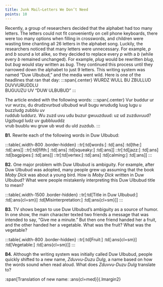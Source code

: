 ```yaml
---
title: Junk Mail—Letters We Don’t Need
points: 10
---
```


Recently, a group of researchers decided that the alphabet had too many letters. The letters could not fit
conveniently on cell phone keyboards, there were too many options when filling in crosswords, and children
were wasting time chanting all 26 letters in the alphabet song. Luckily, the researchers noticed that
many letters were unnecessary. For example, *p* and *b* sound a lot alike, so they decided to replace every *p*
with a *b* (while every *b* remained unchanged). For example, *plug* would be rewritten *blug*, but *bug* would
stay written as *bug*. They continued this process until they narrowed down the alphabet to just 9 letters. This
writing system was named “Duw Ulbubud,” and the media went wild. Here is one of the headlines that ran
that day:
:::span{.center}
WURDZ WULL BU ZBULLUD DUVVURUDDLU
<br>BUGUUZU UV “DUW ULBUBUD”
:::

The article ended with the following words:
:::span{.center}
Vur buddur ur vur wurzu, du drudzvurbud ulbubud wull bugu wrududg luug lugu u buzzludg zubblu uv
<br>ruddub luddurz. Wu zuzd uvu udu buzur gwuuzduud: uz ud zuzduvuud? Ugzbugd ludz uv gubbluuddz
<br>vrub buublu wu gruw ub wud du uld zuzdub.
:::

**B1.** Rewrite each of the following words in Duw Ulbubud:

:::table{.width-800 .border-hidden}
::tr[:td[words:] :td[:ans] :td[the:] :td[:ans]]
::tr[:td[fifth:] :td[:ans] :td[squeaky:] :td[:ans]]
::tr[:td[jazz:] :td[:ans] :td[bagpipes:] :td[:ans]]
::tr[:td[vertex:] :td[:ans] :td[calming:] :td[:ans]]
:::

**B2.** One major problem with Duw Ulbubud is ambiguity. For example, after Duw Ulbubud was adopted,
many people grew up assuming that the book *Moby Dick* was about a young bird. How is *Moby Dick* written
in Duw Ulbubud? What were people mistakenly interpreting this Duw Ulbubud title to mean?

:::table{.width-1500 .border-hidden}
::tr[:td[Title in Duw Ulbubud:] :td[:ans{cl=sm}] :td[Misinterpretation:] :td[:ans{cl=sm}]]
:::

**B3.** TV shows began to use Duw Ulbubud’s ambiguity as a source of humor. In one show, the main character
texted two friends a message that was intended to say, “Give me a minute.” But then one friend handed her
a fruit, and the other handed her a vegetable. What was the fruit? What was the vegetable?

:::table{.width-800 .border-hidden}
::tr[:td[Fruit:] :td[:ans{cl=sm}] :td[Vegetable:] :td[:ans{cl=sm}]]
:::

**B4.** Although the writing system was initially called Duw Ulbubud, people quickly
shifted to a new name, *Zduvvu-Duzu Dulg*, a name based on how the words sound when read aloud. What
does *Zduvvu-Duzu Dulg* translate to?

:span[Translation of new name: :ans{cl=med}]{.lmargin2}
